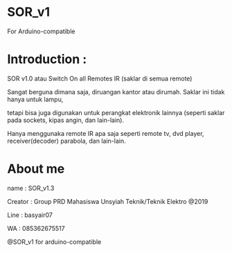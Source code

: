 # SOR_v1
For Arduino-compatible

# Introduction :
SOR v1.0 atau Switch On all Remotes IR (saklar di semua remote) 

Sangat berguna dimana saja, diruangan kantor atau dirumah. Saklar ini tidak hanya untuk lampu, 

tetapi bisa juga digunakan untuk perangkat elektronik lainnya (seperti saklar pada sockets, kipas angin, dan lain-lain). 

Hanya menggunaka remote IR apa saja seperti remote tv, dvd player, receiver(decoder) parabola, dan lain-lain.

# About me
name : SOR_v1.3

Creator : Group PRD Mahasiswa Unsyiah Teknik/Teknik Elektro @2019

Line	: basyair07

WA 	: 085362675517

@SOR_v1 for arduino-compatible
